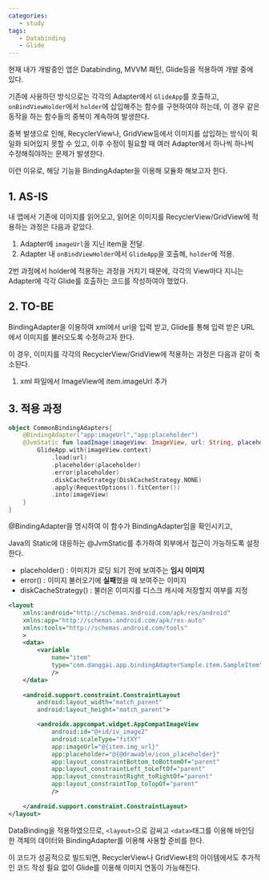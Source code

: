 ```yaml
---
categories: 
   - study
tags: 
   - Databinding
   - Glide
---
```




현재 내가 개발중인 앱은 Databinding, MVVM 패턴, Glide등을 적용하여 개발 중에 있다.

기존에 사용하던 방식으로는 각각의 Adapter에서 `GlideApp`를 호출하고, `onBindViewHolder`에서 `holder`에 삽입해주는 함수를 구현하여야 하는데, 이 경우 같은 동작을 하는 함수들의 중복이 계속하여 발생한다.

중복 발생으로 인해, RecyclerView나, GridView등에서 이미지를 삽입하는 방식이 획일화 되어있지 못할 수 있고, 이후 수정이 필요할 때 여러 Adapter에서 하나씩 하나씩 수정해줘야하는 문제가 발생한다.

이런 이유로, 해당 기능을 BindingAdapter을 이용해 모듈화 해보고자 한다.

## 1. AS-IS

내 앱에서 기존에 이미지를 읽어오고, 읽어온 이미지를 RecyclerView/GridView에 적용하는 과정은 다음과 같았다.

1. Adapter에 `imageUrl`을 지닌 item을 전달.
2. Adapter 내 `onBindViewHolder`에서 `GlideApp`을 호출해, `holder`에 적용. 

2번 과정에서 holder에 적용하는 과정을 거치기 때문에, 각각의 View마다 지니는 Adapter에 각각 Glide를 호출하는 코드를 작성하여야 했었다.

## 2. TO-BE

BindingAdapter을 이용하여 xml에서 url을 입력 받고, Glide를 통해 입력 받은 URL에서 이미지를 불러오도록 수정하고자 한다.

이 경우, 이미지를 각각의 RecyclerView/GridView에 적용하는 과정은 다음과 같이 축소된다.

1. xml 파일에서 ImageView에 item.imageUrl 추가

## 3. 적용 과정

```kotlin
object CommonBindingAdapters{
	@BindingAdapter("app:imageUrl","app:placeholder")
	@JvmStatic fun loadImage(imageView: ImageView, url: String, placeholder: Drawable){
        GlideApp.with(imageView.context)
            .load(url)
            .placeholder(placeholder)
            .error(placeholder)
            .diskCacheStrategy(DiskCacheStrategy.NONE)
            .apply(RequestOptions().fitCenter())
            .into(imageView)
    }
}
```

@BindingAdapter을 명시하여 이 함수가 BindingAdapter임을 확인시키고,

Java의 Static에 대응하는 @JvmStatic를 추가하여 외부에서 접근이 가능하도록 설정한다.

- placeholder() : 이미지가 로딩 되기 전에 보여주는 **임시 이미지**
- error() : 이미지 불러오기에 **실패**했을 때 보여주는 이미지
- diskCacheStrategy() : 불러온 이미지를 디스크 캐시에 저장할지 여부를 지정

```xml
<layout
    xmlns:android="http://schemas.android.com/apk/res/android"
    xmlns:app="http://schemas.android.com/apk/res-auto"
    xmlns:tools="http://schemas.android.com/tools"
    >
    <data>
        <variable
            name="item"
            type="com.danggai.app.bindingAdapterSample.item.SampleItem"
            />
    </data>
    
    <android.support.constraint.ConstraintLayout
        android:layout_width="match_parent"
        android:layout_height="match_parent">

        <androidx.appcompat.widget.AppCompatImageView
			android:id="@+id/iv_image2"
			android:scaleType="fitXY"
			app:imageUrl="@{item.img_url}"
			app:placeholder="@{@drawable/icon_placeholder}"
			app:layout_constraintBottom_toBottomOf="parent"
			app:layout_constraintLeft_toLeftOf="parent"
			app:layout_constraintRight_toRightOf="parent"
			app:layout_constraintTop_toTopOf="parent"
			/>
        
    </android.support.constraint.ConstraintLayout>
</layout>
```

DataBinding을 적용하였으므로, `<layout>`으로 감싸고 `<data>`태그를 이용해 바인딩 한 객체의 데이터와 BindingAdapter를 이용해 사용할 준비를 한다.

이 코드가 성공적으로 빌드되면, RecyclerView나 GridView내의 아이템에서도 추가적인 코드 작성 필요 없이 Glide를 이용해 이미지 연동이 가능해진다.



